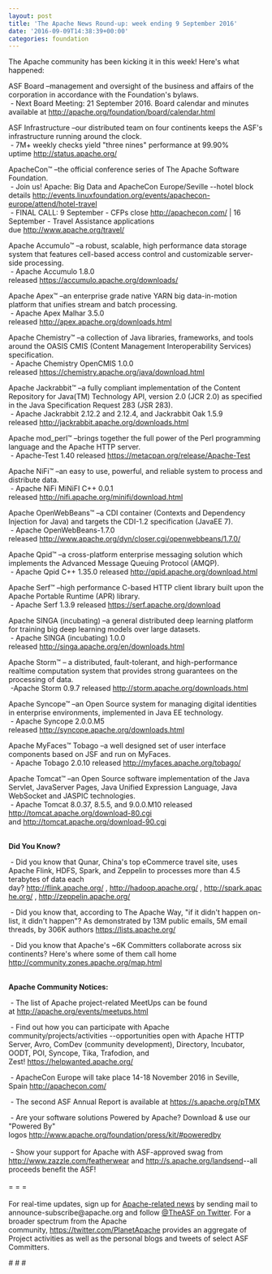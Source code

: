 ```yaml
---
layout: post
title: 'The Apache News Round-up: week ending 9 September 2016'
date: '2016-09-09T14:38:39+00:00'
categories: foundation
---
```

<p>The Apache community has been kicking it in this week! Here's what happened:</p> 
  <div> 
    <p>ASF Board –management and oversight of the business and affairs of the corporation in accordance with the Foundation's bylaws.<br />&nbsp;- Next Board Meeting: 21 September 2016. Board calendar and minutes available at <a href="http://apache.org/foundation/board/calendar.html">http://apache.org/foundation/board/calendar.html</a></p> 
    <p>ASF Infrastructure –our distributed team on four continents keeps the ASF's infrastructure running around the clock.<br />&nbsp;- 7M+ weekly checks yield &quot;three nines&quot; performance at 99.90% uptime&nbsp;<a href="http://status.apache.org/">http://status.apache.org/</a></p> 
  </div> 
  <div> 
    <p><a href="http://status.apache.org/"></a>ApacheCon™ –the official conference series of The Apache Software Foundation.<br />&nbsp;- Join us! Apache: Big Data and ApacheCon Europe/Seville&nbsp;--hotel block details&nbsp;<a href="http://events.linuxfoundation.org/events/apachecon-europe/attend/hotel-travel">http://events.linuxfoundation.org/events/apachecon-europe/attend/hotel-travel</a><br />&nbsp;- FINAL CALL: 9 September - CFPs close&nbsp;<a href="http://apachecon.com/">http://apachecon.com/</a> | 16 September - Travel Assistance applications due&nbsp;<a href="http://www.apache.org/travel/">http://www.apache.org/travel/</a></p> 
    <p>Apache Accumulo™ –a robust, scalable, high performance data storage system that features cell-based access control and customizable server-side processing.<br />&nbsp;- Apache Accumulo 1.8.0 released&nbsp;<a href="https://accumulo.apache.org/downloads/">https://accumulo.apache.org/downloads/</a></p> 
    <p>Apache Apex™ –an enterprise grade native YARN big data-in-motion platform that unifies stream and batch processing. <br />&nbsp;- Apache Apex Malhar 3.5.0 released&nbsp;<a href="http://apex.apache.org/downloads.html">http://apex.apache.org/downloads.html</a></p> 
    <p>Apache Chemistry™ –a collection of Java libraries, frameworks, and tools around the OASIS CMIS (Content Management Interoperability Services) specification.<br />&nbsp;- Apache Chemistry OpenCMIS 1.0.0 released&nbsp;<a href="https://chemistry.apache.org/java/download.html">https://chemistry.apache.org/java/download.html</a></p> 
    <p>Apache Jackrabbit™ –a fully compliant implementation of the Content Repository for Java(TM) Technology API, version 2.0 (JCR 2.0) as specified in the Java Specification Request 283 (JSR 283).<br />&nbsp;- Apache Jackrabbit 2.12.2 and 2.12.4, and Jackrabbit Oak 1.5.9 released&nbsp;<a href="http://jackrabbit.apache.org/downloads.html">http://jackrabbit.apache.org/downloads.html</a><br /></p> 
    <p>Apache mod_perl™ –brings together the full power of the Perl programming language and the Apache HTTP server.<br />&nbsp;- Apache-Test 1.40 released&nbsp;<a href="https://metacpan.org/release/Apache-Test">https://metacpan.org/release/Apache-Test</a></p> 
    <p>Apache NiFi™ –an easy to use, powerful, and reliable system to process and distribute data.<br />&nbsp;- Apache NiFi MiNiFI C++ 0.0.1 released&nbsp;<a href="http://nifi.apache.org/minifi/download.html">http://nifi.apache.org/minifi/download.html</a></p> 
    <p>Apache OpenWebBeans™ –a CDI container (Contexts and Dependency Injection for Java) and targets the CDI-1.2 specification (JavaEE 7).<br />&nbsp;- Apache OpenWebBeans-1.7.0 released&nbsp;<a href="http://www.apache.org/dyn/closer.cgi/openwebbeans/1.7.0/">http://www.apache.org/dyn/closer.cgi/openwebbeans/1.7.0/</a></p> 
    <p>Apache Qpid™ –a cross-platform enterprise messaging solution which implements the Advanced Message Queuing Protocol (AMQP).<br />&nbsp;- Apache Qpid C++ 1.35.0 released&nbsp;<a href="http://qpid.apache.org/download.html">http://qpid.apache.org/download.html</a></p> 
    <p>Apache Serf™ –high performance C-based HTTP client library built upon the Apache Portable Runtime (APR) library.<br />&nbsp;- Apache Serf 1.3.9 released&nbsp;<a href="https://serf.apache.org/download">https://serf.apache.org/download</a></p> 
    <p>Apache SINGA (incubating)&nbsp;–a general distributed deep learning platform for training big deep learning models over large datasets.<br />&nbsp;- Apache SINGA (incubating) 1.0.0 released&nbsp;<a href="http://singa.apache.org/en/downloads.html">http://singa.apache.org/en/downloads.html</a></p> 
    <p>Apache Storm™ – a distributed, fault-tolerant, and high-performance realtime computation system that provides strong guarantees on the processing of data.<br />&nbsp;-Apache Storm 0.9.7 released&nbsp;<a href="http://storm.apache.org/downloads.html">http://storm.apache.org/downloads.html</a></p> 
    <p>Apache Syncope™ –an Open Source system for managing digital identities in enterprise environments, implemented in Java EE technology.<br />&nbsp;- Apache Syncope 2.0.0.M5 released&nbsp;<a href="http://syncope.apache.org/downloads.html">http://syncope.apache.org/downloads.html</a></p> 
    <p>Apache MyFaces™ Tobago –a well designed set of user interface components based on JSF and run on MyFaces.<br />&nbsp;- Apache Tobago 2.0.10 released&nbsp;<a href="http://myfaces.apache.org/tobago/">http://myfaces.apache.org/tobago/</a></p> 
    <p>Apache Tomcat™ –an Open Source software implementation of the Java Servlet, JavaServer Pages, Java Unified Expression Language, Java WebSocket and JASPIC technologies.<br />&nbsp;- Apache Tomcat 8.0.37, 8.5.5, and 9.0.0.M10 released <a href="http://tomcat.apache.org/download-80.cgi">http://tomcat.apache.org/download-80.cgi</a> and&nbsp;<a href="http://tomcat.apache.org/download-90.cgi">http://tomcat.apache.org/download-90.cgi</a></p> 
    <p><b><br />Did You Know?</b></p> 
    <p><a href="http://qpid.apache.org/download.html"></a></p> 
    <p>&nbsp;- Did you know that Qunar, China's top eCommerce travel site, uses Apache Flink, HDFS, Spark, and Zeppelin to processes more than 4.5 terabytes of data each day?&nbsp;<a href="http://flink.apache.org/">http://flink.apache.org/</a>&nbsp;,&nbsp;<a href="http://hadoop.apache.org/">http://hadoop.apache.org/</a>&nbsp;,&nbsp;<a href="http://spark.apache.org/">http://spark.apache.org/</a>&nbsp;,&nbsp;<a href="http://zeppelin.apache.org/">http://zeppelin.apache.org/</a></p> 
    <p>&nbsp;- Did you know that, according to The Apache Way,&nbsp;&quot;if it didn't happen on-list, it didn't happen&quot;? As demonstrated by 13M public emails, 5M email threads, by 306K authors <a href="https://lists.apache.org/">https://lists.apache.org/</a></p> 
  </div> 
  <div> 
    <p>&nbsp;- Did you know that&nbsp;Apache's ~6K Committers collaborate across six continents? Here's where some of them call home <a href="Apache's%20~6K%20Committers%20collaborate%20across%20six%20continents.%20Here's%20where%20some%20of%20them%20call%20home%20http://community.zones.apache.org/map.html%20">http://community.zones.apache.org/map.html</a><br /><br /></p> 
    <p><strong>Apache Community Notices:</strong></p> 
  </div> 
  <div> 
    <div> 
      <p>&nbsp;- The list of Apache project-related MeetUps can be found at&nbsp;<a href="http://apache.org/events/meetups.html">http://apache.org/events/meetups.html</a></p> 
      <p>&nbsp;- Find out how you can participate with Apache community/projects/activities --opportunities open with&nbsp;Apache HTTP Server,&nbsp;Avro, ComDev (community development), Directory, Incubator, OODT, POI, Syncope, Tika, Trafodion, and Zest!&nbsp;<a href="https://helpwanted.apache.org/">https://helpwanted.apache.org/</a></p> 
    </div> 
    <p>&nbsp;- ApacheCon Europe will take place 14-18 November 2016 in Seville, Spain&nbsp;<a href="http://apachecon.com/">http://apachecon.com/</a></p> 
    <div> 
      <p>&nbsp;- The second ASF Annual Report is available at <a href="https://s.apache.org/pTMX">https://s.apache.org/pTMX</a></p> 
    </div> 
    <div>&nbsp;- Are your software solutions Powered by Apache? Download &amp; use our &quot;Powered By&quot; logos&nbsp;<a href="http://www.apache.org/foundation/press/kit/#poweredby">http://www.apache.org/foundation/press/kit/#poweredby</a></div> 
    <div><br /></div> 
    <div>&nbsp;- Show your support for Apache with ASF-approved swag from <a href="http://www.zazzle.com/featherwear">http://www.zazzle.com/featherwear</a> and&nbsp;<a href="http://s.apache.org/landsend">http://s.apache.org/landsend</a>--all proceeds benefit the ASF!&nbsp;</div> 
    <div><br /></div> 
    <div>= = =</div> 
    <div><br /></div> 
    <div>For real-time updates, sign up for <a href="http://apache.org/foundation/mailinglists.html#foundation-announce">Apache-related news</a> by sending mail to announce-subscribe@apache.org and follow <a href="https://twitter.com/TheASF">@TheASF on Twitter</a>. For a broader spectrum from the Apache community,&nbsp;<a href="http://s.apache.org/landsend">https://twitter.com/PlanetApache</a> provides an aggregate of Project activities as well as the personal blogs and tweets of select ASF Committers.</div> 
  </div> 
  <p># # #</p>
